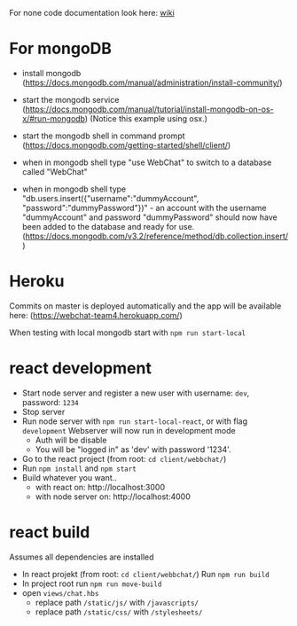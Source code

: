 

For none code documentation look here: [wiki](https://github.com/2dv612-team4/webchat/wiki)

# For mongoDB

* install mongodb (https://docs.mongodb.com/manual/administration/install-community/)

* start the mongodb service (https://docs.mongodb.com/manual/tutorial/install-mongodb-on-os-x/#run-mongodb) (Notice this example using osx.)

* start the mongodb shell in command prompt (https://docs.mongodb.com/getting-started/shell/client/)

* when in mongodb shell type "use WebChat" to switch to a database called "WebChat"

* when in mongodb shell type "db.users.insert({"username":"dummyAccount", "password":"dummyPassword"})" - an account with the username "dummyAccount" and password "dummyPassword" should now have been added to the database and ready for use. (https://docs.mongodb.com/v3.2/reference/method/db.collection.insert/)


# Heroku
Commits on master is deployed automatically and the app will be available here:
(https://webchat-team4.herokuapp.com/)

When testing with local mongodb start with `npm run start-local`

# react development
  - Start node server and register a new user with username: `dev`, password: `1234` 
  - Stop server
  - Run node server with  `npm run start-local-react`, or with flag `development` Webserver will now run in development mode
    - Auth will be disable
    - You will be "logged in" as 'dev' with password '1234'.
  - Go to the react project (from root: `cd client/webbchat/`)
  - Run `npm install` and `npm start`
  - Build whatever you want.. 
    - with react on: http://localhost:3000
    - with node server on: http://localhost:4000 


# react build
Assumes all dependencies are installed
  - In react projekt (from root: `cd client/webbchat/`) Run `npm run build`
  - In project root run `npm run move-build`
  - open `views/chat.hbs` 
    - replace path `/static/js/` with `/javascripts/`
    - replace path `/static/css/` with `/stylesheets/` 
